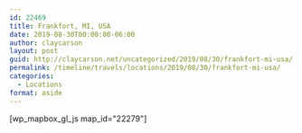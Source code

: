 ```yaml
---
id: 22469
title: Frankfort, MI, USA
date: 2019-08-30T00:00:00-06:00
author: claycarson
layout: post
guid: http://claycarson.net/uncategorized/2019/08/30/frankfort-mi-usa/
permalink: /timeline/travels/locations/2019/08/30/frankfort-mi-usa/
categories:
  - Locations
format: aside
---
```

<div class="media-details"></div>

[wp_mapbox_gl_js map_id="22279"]